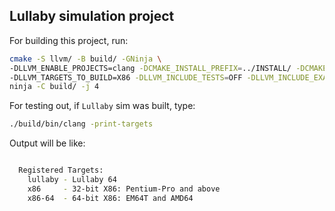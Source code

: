## Lullaby simulation project

For building this project, run:

```bash
cmake -S llvm/ -B build/ -GNinja \
-DLLVM_ENABLE_PROJECTS=clang -DCMAKE_INSTALL_PREFIX=../INSTALL/ -DCMAKE_BUILD_TYPE=Release -DLLVM_ENABLE_ASSERTIONS=On \
-DLLVM_TARGETS_TO_BUILD=X86 -DLLVM_INCLUDE_TESTS=OFF -DLLVM_INCLUDE_EXAMPLES=OFF -DLLVM_EXPERIMENTAL_TARGETS_TO_BUILD=Lullaby 
ninja -C build/ -j 4
```

For testing out, if `Lullaby` sim was built, type:

```bash
./build/bin/clang -print-targets
```

Output will be like:

```bash

  Registered Targets:
    lullaby - Lullaby 64
    x86     - 32-bit X86: Pentium-Pro and above
    x86-64  - 64-bit X86: EM64T and AMD64
```
